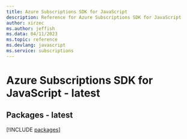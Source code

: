 ```yaml
---
title: Azure Subscriptions SDK for JavaScript
description: Reference for Azure Subscriptions SDK for JavaScript
author: xirzec
ms.author: jeffish
ms.data: 04/11/2023
ms.topic: reference
ms.devlang: javascript
ms.service: subscriptions
---
```

# Azure Subscriptions SDK for JavaScript - latest
## Packages - latest
[!INCLUDE [packages](subscriptions-index.md)]